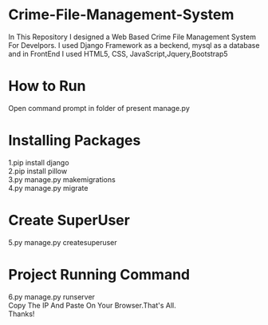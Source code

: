 # Crime-File-Management-System
In This Repository I designed a Web Based Crime File Management System For Develpors. I used Django Framework as a beckend, mysql as a database and in FrontEnd I used HTML5, CSS, JavaScript,Jquery,Bootstrap5
# How to Run
Open command prompt in folder of present manage.py
# Installing Packages
1.pip install django <br />
2.pip install pillow <br />
3.py manage.py makemigrations <br />
4.py manage.py migrate <br />
# Create SuperUser
5.py manage.py createsuperuser<br />
# Project Running Command
6.py manage.py runserver <br />
 Copy The IP And Paste On Your Browser.That's All.<br />
 Thanks!
